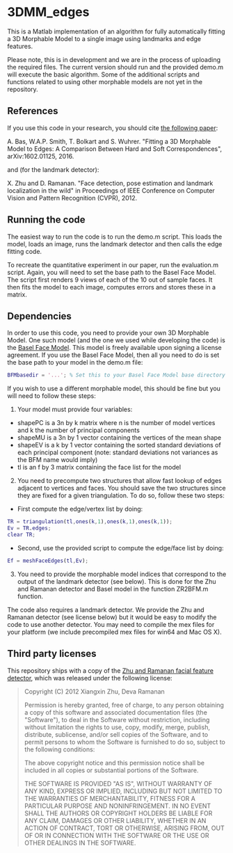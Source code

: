 # 3DMM_edges
This is a Matlab implementation of an algorithm for fully automatically fitting a 3D Morphable Model to a single image using landmarks and edge features.

Please note, this is in development and we are in the process of uploading the required files. The current version should run and the provided demo.m will execute the basic algorithm. Some of the additional scripts and functions related to using other morphable models are not yet in the repository.

## References

If you use this code in your research, you should cite [the following paper](http://arxiv.org/abs/1602.01125):

A. Bas, W.A.P. Smith, T. Bolkart and S. Wuhrer. "Fitting a 3D Morphable Model to Edges: A Comparison Between Hard and Soft Correspondences", arXiv:1602.01125, 2016.

and (for the landmark detector):

X. Zhu and D. Ramanan. "Face detection, pose estimation and landmark localization in the wild" in Proceedings of IEEE Conference on Computer Vision and Pattern Recognition (CVPR), 2012.

## Running the code

The easiest way to run the code is to run the demo.m script. This loads the model, loads an image, runs the landmark detector and then calls the edge fitting code.

To recreate the quantitative experiment in our paper, run the evaluation.m script. Again, you will need to set the base path to the Basel Face Model. The script first renders 9 views of each of the 10 out of sample faces. It then fits the model to each image, computes errors and stores these in a matrix.

## Dependencies

In order to use this code, you need to provide your own 3D Morphable Model. One such model (and the one we used while developing the code) is the [Basel Face Model](http://faces.cs.unibas.ch/bfm/?nav=1-0&id=basel_face_model). This model is freely available upon signing a license agreement. If you use the Basel Face Model, then all you need to do is set the base path to your model in the demo.m file:

```matlab
BFMbasedir = '...'; % Set this to your Basel Face Model base directory
```

If you wish to use a different morphable model, this should be fine but you will need to follow these steps:

1. Your model must provide four variables:
  * shapePC is a 3n by k matrix where n is the number of model vertices and k the number of principal components
  * shapeMU is a 3n by 1 vector containing the vertices of the mean shape
  * shapeEV is a k by 1 vector containing the sorted standard deviations of each principal component (note: standard deviations not variances as the BFM name would imply)
  * tl is an f by 3 matrix containing the face list for the model
2. You need to precompute two structures that allow fast lookup of edges adjacent to vertices and faces. You should save the two structures since they are fixed for a given triangulation. To do so, follow these two steps:
 * First compute the edge/vertex list by doing:
 ```matlab
 TR = triangulation(tl,ones(k,1),ones(k,1),ones(k,1));
 Ev = TR.edges;
 clear TR;
 ```
 * Second, use the provided script to compute the edge/face list by doing:
 ```matlab
 Ef = meshFaceEdges(tl,Ev);
 ```
3. You need to provide the morphable model indices that correspond to the output of the landmark detector (see below). This is done for the Zhu and Ramanan detector and Basel model in the function ZR2BFM.m function.

The code also requires a landmark detector. We provide the Zhu and Ramanan detector (see license below) but it would be easy to modify the code to use another detector. You may need to compile the mex files for your platform (we include precompiled mex files for win64 and Mac OS X).

## Third party licenses

This repository ships with a copy of the [Zhu and Ramanan facial feature detector](https://www.ics.uci.edu/~xzhu/face/), which was released under the following license:

> Copyright (C) 2012 Xiangxin Zhu, Deva Ramanan
> 
> Permission is hereby granted, free of charge, to any person obtaining
> a copy of this software and associated documentation files (the
> "Software"), to deal in the Software without restriction, including
> without limitation the rights to use, copy, modify, merge, publish,
> distribute, sublicense, and/or sell copies of the Software, and to
> permit persons to whom the Software is furnished to do so, subject to
> the following conditions:
>
> The above copyright notice and this permission notice shall be
> included in all copies or substantial portions of the Software.
>
> THE SOFTWARE IS PROVIDED "AS IS", WITHOUT WARRANTY OF ANY KIND,
> EXPRESS OR IMPLIED, INCLUDING BUT NOT LIMITED TO THE WARRANTIES OF
> MERCHANTABILITY, FITNESS FOR A PARTICULAR PURPOSE AND
> NONINFRINGEMENT. IN NO EVENT SHALL THE AUTHORS OR COPYRIGHT HOLDERS BE
> LIABLE FOR ANY CLAIM, DAMAGES OR OTHER LIABILITY, WHETHER IN AN ACTION
> OF CONTRACT, TORT OR OTHERWISE, ARISING FROM, OUT OF OR IN CONNECTION
> WITH THE SOFTWARE OR THE USE OR OTHER DEALINGS IN THE SOFTWARE.

